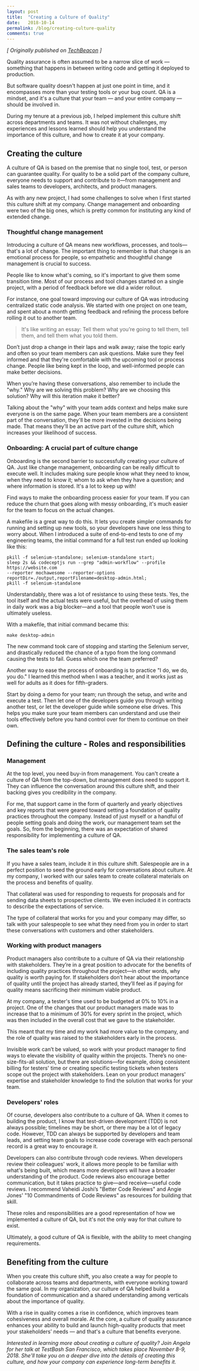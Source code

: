 ```yaml
---
layout: post
title:  "Creating a Culture of Quality"
date:   2018-10-14
permalink: /blog/creating-culture-quality
comments: true
---
```


*[ Originally published on [TechBeacon](https://techbeacon.com/how-i-created-culture-quality) ]*

Quality assurance is often assumed to be a narrow slice of work — something that happens in between writing code and getting it deployed to production. 

But software quality doesn't happen at just one point in time, and it encompasses more than your testing tools or your bug count. QA is a mindset, and it's a culture that your team — and your entire company — should be involved in.

During my tenure at a previous job, I helped implement this culture shift across departments and teams. It was not without challenges, my experiences and lessons learned should help you understand the importance of this culture, and how to create it at your company. 

## Creating the culture

A culture of QA is based on the premise that no single tool, test, or person can guarantee quality. For quality to be a solid part of the company culture, everyone needs to support and contribute to it—from management and sales teams to developers, architects, and product managers.

As with any new project, I had some challenges to solve when I first started this culture shift at my company. Change management and onboarding were two of the big ones, which is pretty common for instituting any kind of extended change.

### Thoughtful change management

Introducing a culture of QA means new workflows, processes, and tools—that's a lot of change. The important thing to remember is that change is an emotional process for people, so empathetic and thoughtful change management is crucial to success.

People like to know what's coming, so it's important to give them some transition time. Most of our process and tool changes started on a single project, with a period of feedback before we did a wider rollout.

For instance, one goal toward improving our culture of QA was introducing centralized static code analysis. We started with one project on one team, and spent about a month getting feedback and refining the process before rolling it out to another team.

> It's like writing an essay: Tell them what you’re going to tell them, tell them, and tell them what you told them.

Don’t just drop a change in their laps and walk away; raise the topic early and often so your team members can ask questions. Make sure they feel informed and that they're comfortable with the upcoming tool or process change. People like being kept in the loop, and well-informed people can make better decisions.

When you’re having these conversations, also remember to include the "why." Why are we solving this problem? Why are we choosing this solution? Why will this iteration make it better?

Talking about the "why" with your team adds context and helps make sure everyone is on the same page. When your team members are a consistent part of the conversation, they'll be more invested in the decisions being made. That means they'll be an active part of the culture shift, which increases your likelihood of success.

### Onboarding: A crucial part of culture change

Onboarding is the second barrier to successfully creating your culture of QA. Just like change management, onboarding can be really difficult to execute well. It includes making sure people know what they need to know, when they need to know it; whom to ask when they have a question; and where information is stored. It's a lot to keep up with!

Find ways to make the onboarding process easier for your team. If you can reduce the churn that goes along with messy onboarding, it's much easier for the team to focus on the actual changes.

A makefile is a great way to do this. It lets you create simpler commands for running and setting up new tools, so your developers have one less thing to worry about. When I introduced a suite of end-to-end tests to one of my engineering teams, the initial command for a full test run ended up looking like this:

```
pkill -f selenium-standalone; selenium-standalone start;
sleep 2s && codeceptjs run --grep "admin-workflow" --profile https://website.com
--reporter mochawesome --reporter-options reportDir=./output,reportFilename=desktop-admin.html;
pkill -f selenium-standalone
```

Understandably, there was a lot of resistance to using these tests. Yes, the tool itself and the actual tests were useful, but the overhead of using them in daily work was a big blocker—and a tool that people won't use is ultimately useless.

With a makefile, that initial command became this:

`make desktop-admin`

The new command took care of stopping and starting the Selenium server, and drastically reduced the chance of a typo from the long command causing the tests to fail. Guess which one the team preferred?

Another way to ease the process of onboarding is to practice "I do, we do, you do." I learned this method when I was a teacher, and it works just as well for adults as it does for fifth-graders. 

Start by doing a demo for your team; run through the setup, and write and execute a test. Then let one of the developers guide you through writing another test, or let the developer guide while someone else drives. This helps you make sure your team members can understand and use their tools effectively before you hand control over for them to continue on their own.

## Defining the culture - Roles and responsibilities

### Management

At the top level, you need buy-in from management. You can't create a culture of QA from the top-down, but management does need to support it. They can influence the conversation around this culture shift, and their backing gives you credibility in the company.

For me, that support came in the form of quarterly and yearly objectives and key reports that were geared toward setting a foundation of quality practices throughout the company. Instead of just myself or a handful of people setting goals and doing the work, our management team set the goals. So, from the beginning, there was an expectation of shared responsibility for implementing a culture of QA.

### The sales team's role

If you have a sales team, include it in this culture shift. Salespeople are in a perfect position to seed the ground early for conversations about culture. At my company, I worked with our sales team to create collateral materials on the process and benefits of quality.

That collateral was used for responding to requests for proposals and for sending data sheets to prospective clients. We even included it in contracts to describe the expectations of service.

The type of collateral that works for you and your company may differ, so talk with your salespeople to see what they need from you in order to start these conversations with customers and other stakeholders.

### Working with product managers

Product managers also contribute to a culture of QA via their relationship with stakeholders. They’re in a great position to advocate for the benefits of including quality practices throughout the project—in other words, why quality is worth paying for. If stakeholders don’t hear about the importance of quality until the project has already started, they’ll feel as if paying for quality means sacrificing their minimum viable product.

At my company, a tester's time used to be budgeted at 0% to 10% in a project. One of the changes that our product managers made was to increase that to a minimum of 30% for every sprint in the project, which was then included in the overall cost that we gave to the stakeholder.

This meant that my time and my work had more value to the company, and the role of quality was raised to the stakeholders early in the process.

Invisible work can’t be valued, so work with your product manager to find ways to elevate the visibility of quality within the projects. There’s no one-size-fits-all solution, but there are solutions—for example, doing consistent billing for testers' time or creating specific testing tickets when testers scope out the project with stakeholders. Lean on your product managers' expertise and stakeholder knowledge to find the solution that works for your team.

### Developers' roles

Of course, developers also contribute to a culture of QA. When it comes to building the product, I know that test-driven development (TDD) is not always possible; timelines may be short, or there may be a lot of legacy code. However, TDD can always be supported by developers and team leads, and setting team goals to increase code coverage with each personal record is a great way to encourage it.

Developers can also contribute through code reviews. When developers review their colleagues' work, it allows more people to be familiar with what's being built, which means more developers will have a broader understanding of the product. Code reviews also encourage better communication, but it takes practice to give—and receive—useful code reviews. I recommend Vaheidi Joshi’s "Better Code Reviews" and Angie Jones' "10 Commandments of Code Reviews" as resources for building that skill.

These roles and responsibilities are a good representation of how we implemented a culture of QA, but it's not the only way for that culture to exist.

Ultimately, a good culture of QA is flexible, with the ability to meet changing requirements.

## Benefiting from the culture

When you create this culture shift, you also create a way for people to collaborate across teams and departments, with everyone working toward the same goal. In my organization, our culture of QA helped build a foundation of communication and a shared understanding among verticals about the importance of quality.

With a rise in quality comes a rise in confidence, which improves team cohesiveness and overall morale. At the core, a culture of quality assurance enhances your ability to build and launch high-quality products that meet your stakeholders’ needs — and that's a culture that benefits everyone.


*Interested in learning more about creating a culture of quality? Join Angela for her talk at TestBash San Francisco, which takes place November 8-9, 2018. She'll take you on a deeper dive into the details of creating this culture, and how your company can experience long-term benefits it.*
